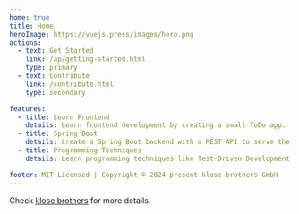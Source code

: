 ```yaml
---
home: true
title: Home
heroImage: https://vuejs.press/images/hero.png
actions:
  - text: Get Started
    link: /ap/getting-started.html
    type: primary
  - text: Contribute
    link: /contribute.html
    type: secondary

features:
  - title: Learn Frontend
    details: Learn frontend development by creating a small ToDo app.
  - title: Spring Boot
    details: Create a Spring Boot backend with a REST API to serve the ToDo app.
  - title: Programming Techniques
    details: Learn programming techniques like Test-Driven Development (TDD) and every-day Tooling.

footer: MIT Licensed | Copyright © 2024-present klose brothers GmbH
---
```


Check [klose brothers][default-theme-home] for more details.

[default-theme-home]: https://klosebrothers.de
